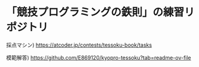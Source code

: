 # 「競技プログラミングの鉄則」の練習リポジトリ

採点マシン) https://atcoder.jp/contests/tessoku-book/tasks

模範解答) https://github.com/E869120/kyopro-tessoku?tab=readme-ov-file